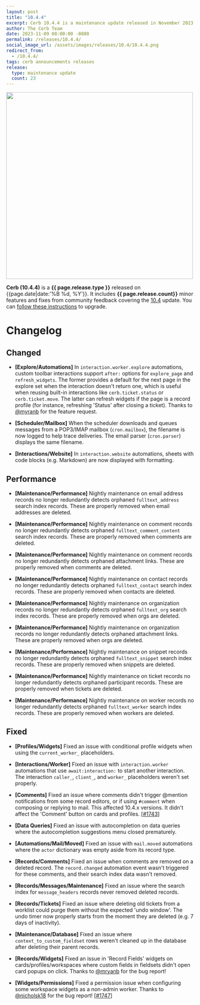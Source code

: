 ```yaml
---
layout: post
title: "10.4.4"
excerpt: Cerb 10.4.4 is a maintenance update released in November 2023 with 23 improvements from community feedback.
author: The Cerb Team
date: 2023-11-09 08:00:00 -0800
permalink: /releases/10.4.4/
social_image_url: /assets/images/releases/10.4/10.4.4.png
redirect_from:
  - /10.4.4/
tags: cerb announcements releases
release:
  type: maintenance update
  count: 23
---
```


<div class="cerb-screenshot">
<img src="{{page.social_image_url}}" class="screenshot" width="500">
</div>

**Cerb (10.4.4)** is a **{{ page.release.type }}** released on {{page.date|date:'%B %d, %Y'}}. It includes **{{ page.release.count}}** minor features and fixes from community feedback covering the [10.4](/releases/10.4/) update.  You can [follow these instructions](/docs/upgrading/) to upgrade.

# Changelog

## Changed

* **[Explore/Automations]** In `interaction.worker.explore` automations, custom toolbar interactions support `after:` options for `explore_page` and `refresh_widgets`. The former provides a default for the next page in the explore set when the interaction doesn't return one, which is useful when reusing built-in interactions like `cerb.ticket.status` or `cerb.ticket.move`. The latter can refresh widgets if the page is a record profile (for instance, refreshing 'Status' after closing a ticket). Thanks to [@myranb](https://github.com/mryanb/) for the feature request.

* **[Scheduler/Mailbox]** When the scheduler downloads and queues messages from a POP3/IMAP mailbox (`cron.mailbox`), the filename is now logged to help trace deliveries. The email parser (`cron.parser`) displays the same filename.

* **[Interactions/Website]** In `interaction.website` automations, sheets with code blocks (e.g. Markdown) are now displayed with formatting.

## Performance

* **[Maintenance/Performance]** Nightly maintenance on email address records no longer redundantly detects orphaned `fulltext_address` search index records. These are properly removed when email addresses are deleted.

* **[Maintenance/Performance]** Nightly maintenance on comment records no longer redundantly detects orphaned `fulltext_comment_content` search index records. These are properly removed when comments are deleted.

* **[Maintenance/Performance]** Nightly maintenance on comment records no longer redundantly detects orphaned attachment links. These are properly removed when comments are deleted.

* **[Maintenance/Performance]** Nightly maintenance on contact records no longer redundantly detects orphaned `fulltext_contact` search index records. These are properly removed when contacts are deleted.

* **[Maintenance/Performance]** Nightly maintenance on organization records no longer redundantly detects orphaned `fulltext_org` search index records. These are properly removed when orgs are deleted.

* **[Maintenance/Performance]** Nightly maintenance on organization records no longer redundantly detects orphaned attachment links. These are properly removed when orgs are deleted.

* **[Maintenance/Performance]** Nightly maintenance on snippet records no longer redundantly detects orphaned `fulltext_snippet` search index records. These are properly removed when snippets are deleted.

* **[Maintenance/Performance]** Nightly maintenance on ticket records no longer redundantly detects orphaned participant records. These are properly removed when tickets are deleted.

* **[Maintenance/Performance]** Nightly maintenance on worker records no longer redundantly detects orphaned `fulltext_worker` search index records. These are properly removed when workers are deleted.

## Fixed

* **[Profiles/Widgets]** Fixed an issue with conditional profile widgets when using the `current_worker_` placeholders.

* **[Interactions/Worker]** Fixed an issue with `interaction.worker` automations that use `await:interaction:` to start another interaction. The interaction `caller_`, `client_`, and `worker_` placeholders weren't set properly.

* **[Comments]** Fixed an issue where comments didn't trigger @mention notifications from some record editors, or if using `#comment` when composing or replying to mail. This affected 10.4.x versions. It didn't affect the 'Comment' button on cards and profiles. [[#1743](https://github.com/jstanden/cerb/issues/1743)]

* **[Data Queries]** Fixed an issue with autocompletion on data queries where the autocompletion suggestions menu closed prematurely.
  
* **[Automations/Mail/Moved]** Fixed an issue with `mail.moved` automations where the `actor` dictionary was empty aside from its record type.

* **[Records/Comments]** Fixed an issue when comments are removed on a deleted record. The `record.changed` automation event wasn't triggered for these comments, and their search index data wasn't removed. 

* **[Records/Messages/Maintenance]** Fixed an issue where the search index for `message_headers` records never removed deleted records.

* **[Records/Tickets]** Fixed an issue where deleting old tickets from a worklist could purge them without the expected 'undo window'. The undo timer now properly starts from the moment they are deleted (e.g. 7 days of inactivity).

* **[Maintenance/Database]** Fixed an issue where `context_to_custom_fieldset` rows weren't cleaned up in the database after deleting their parent records.

* **[Records/Widgets]** Fixed an issue in 'Record Fields' widgets on cards/profiles/workspaces where custom fields in fieldsets didn't open card popups on click. Thanks to [@mryanb](https://github.com/mryanb/) for the bug report!

* **[Widgets/Permissions]** Fixed a permission issue when configuring some workspace widgets as a non-admin worker. Thanks to [@nicholsk18](https://github.com/nicholsk18) for the bug report! [[#1747](https://github.com/jstanden/cerb/issues/1747)]